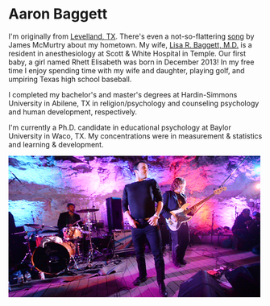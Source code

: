 Aaron Baggett
====

I'm originally from [Levelland, TX](http://www.ci.levelland.tx.us).  There's even a not-so-flattering [song](http://youtu.be/L-D824LHti4) by James McMurtry about my hometown.  My wife, [Lisa R. Baggett, M.D.](http://healthcare-professionals.sw.org/graduate-medical-education/residencies/anesthesiology/resident?resID=2351) is a resident in anesthesiology at Scott & White Hospital in Temple.  Our first baby, a girl named Rhett Elisabeth was born in December 2013!  In my free time I enjoy spending time with my wife and daughter, playing golf, and umpiring Texas high school baseball.

I completed my bachelor's and master's degrees at Hardin-Simmons University in Abilene, TX in religion/psychology and counseling psychology and human development, respectively.

I'm currently a Ph.D. candidate in educational psychology at Baylor University in Waco, TX.  My concentrations were in measurement & statistics and learning & development.

![fis](future_islands.gif)
